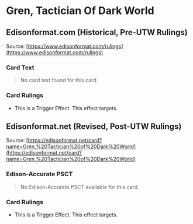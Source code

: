 # Gren, Tactician Of Dark World

## Edisonformat.com (Historical, Pre-UTW Rulings)

Source: [https://www.edisonformat.com/rulings](https://www.edisonformat.com/rulings)

### Card Text

> No card text found for this card.

### Card Rulings

*   This is a Trigger Effect. This effect targets.

## Edisonformat.net (Revised, Post-UTW Rulings)

Source: [https://edisonformat.net/card?name=Gren,%20Tactician%20of%20Dark%20World](https://edisonformat.net/card?name=Gren,%20Tactician%20of%20Dark%20World)

### Edison-Accurate PSCT

> No Edison-Accurate PSCT available for this card.

### Card Rulings

*   This is a Trigger Effect. This effect targets.
            